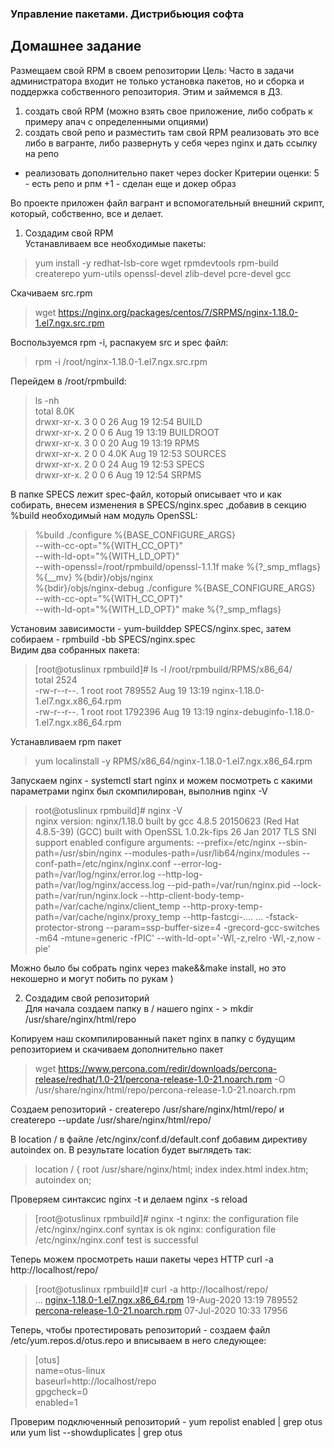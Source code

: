 ### Управление пакетами. Дистрибьюция софта ###

## Домашнее задание ##
Размещаем свой RPM в своем репозитории
Цель: Часто в задачи администратора входит не только установка пакетов, но и сборка и поддержка собственного репозитория. Этим и займемся в ДЗ.
1) создать свой RPM (можно взять свое приложение, либо собрать к примеру апач с определенными опциями)
2) создать свой репо и разместить там свой RPM
реализовать это все либо в вагранте, либо развернуть у себя через nginx и дать ссылку на репо 

* реализовать дополнительно пакет через docker
Критерии оценки: 5 - есть репо и рпм
+1 - сделан еще и докер образ

Во проекте приложен файл вагрант и вспомогательный внешний скрипт, который, собственно, все и делает.
1. Создадим свой RPM  
Устанавливаем все необходимые пакеты:  
>yum install -y redhat-lsb-core wget rpmdevtools rpm-build createrepo yum-utils openssl-devel zlib-devel pcre-devel gcc  

Скачиваем src.rpm   
>wget https://nginx.org/packages/centos/7/SRPMS/nginx-1.18.0-1.el7.ngx.src.rpm  

Воспользуемся rpm -i, распакуем src и spec файл:   
>rpm -i /root/nginx-1.18.0-1.el7.ngx.src.rpm  

Перейдем в /root/rpmbuild:  

>ls -nh  
total 8.0K  
drwxr-xr-x.  3 0 0   26 Aug 19 12:54 BUILD  
drwxr-xr-x.  2 0 0    6 Aug 19 13:19 BUILDROOT  
drwxr-xr-x.  3 0 0   20 Aug 19 13:19 RPMS  
drwxr-xr-x.  2 0 0 4.0K Aug 19 12:53 SOURCES  
drwxr-xr-x.  2 0 0   24 Aug 19 12:53 SPECS  
drwxr-xr-x.  2 0 0    6 Aug 19 12:54 SRPMS  

В папке SPECS лежит spec-файл, который описывает что и как собирать, внесем изменения в SPECS/nginx.spec ,добавив в секцию %build необходимый нам модуль OpenSSL:  
>%build
./configure %{BASE_CONFIGURE_ARGS} \
    --with-cc-opt="%{WITH_CC_OPT}" \
    --with-ld-opt="%{WITH_LD_OPT}" \
    --with-openssl=/root/rpmbuild/openssl-1.1.1f
make %{?_smp_mflags}
%{__mv} %{bdir}/objs/nginx \
    %{bdir}/objs/nginx-debug
./configure %{BASE_CONFIGURE_ARGS} \
    --with-cc-opt="%{WITH_CC_OPT}" \
    --with-ld-opt="%{WITH_LD_OPT}"
make %{?_smp_mflags}

Установим зависимости - yum-builddep SPECS/nginx.spec, затем собираем - rpmbuild -bb SPECS/nginx.spec  
Видим два собранных пакета:  
>[root@otuslinux rpmbuild]# ls -l /root/rpmbuild/RPMS/x86_64/  
total 2524  
-rw-r--r--. 1 root root  789552 Aug 19 13:19 nginx-1.18.0-1.el7.ngx.x86_64.rpm  
-rw-r--r--. 1 root root 1792396 Aug 19 13:19 nginx-debuginfo-1.18.0-1.el7.ngx.x86_64.rpm  

Устанавливаем rpm пакет  
>yum localinstall -y RPMS/x86_64/nginx-1.18.0-1.el7.ngx.x86_64.rpm

Запускаем nginx - systemctl start nginx и можем посмотреть с какими параметрами nginx был скомпилирован, выполнив nginx -V  

>root@otuslinux rpmbuild]# nginx -V       
nginx version: nginx/1.18.0
built by gcc 4.8.5 20150623 (Red Hat 4.8.5-39) (GCC) 
built with OpenSSL 1.0.2k-fips  26 Jan 2017
TLS SNI support enabled
configure arguments: --prefix=/etc/nginx --sbin-path=/usr/sbin/nginx --modules-path=/usr/lib64/nginx/modules --conf-path=/etc/nginx/nginx.conf --error-log-path=/var/log/nginx/error.log --http-log-path=/var/log/nginx/access.log --pid-path=/var/run/nginx.pid --lock-path=/var/run/nginx.lock --http-client-body-temp-path=/var/cache/nginx/client_temp --http-proxy-temp-path=/var/cache/nginx/proxy_temp --http-fastcgi-....
...
-fstack-protector-strong --param=ssp-buffer-size=4 -grecord-gcc-switches -m64 -mtune=generic -fPIC' --with-ld-opt='-Wl,-z,relro -Wl,-z,now -pie' 

Можно было бы собрать nginx через make&&make install, но это некошерно и могут побить по рукам )  

2. Создадим свой репозиторий  
Для начала создаем папку в / нашего nginx - > mkdir /usr/share/nginx/html/repo  

Копируем наш скомпилированный пакет nginx в папку с будущим репозиторием и скачиваем дополнительно пакет  

>wget https://www.percona.com/redir/downloads/percona-release/redhat/1.0-21/percona-release-1.0-21.noarch.rpm -O /usr/share/nginx/html/repo/percona-release-1.0-21.noarch.rpm  

Создаем репозиторий - createrepo /usr/share/nginx/html/repo/ и createrepo --update /usr/share/nginx/html/repo/  

В location / в файле /etc/nginx/conf.d/default.conf добавим директиву autoindex on. В результате location будет выглядеть так:  
>    location / {
        root   /usr/share/nginx/html;
        index  index.html index.htm; 
	autoindex on;  
    
Проверяем синтаксис nginx -t и делаем nginx -s reload  
>[root@otuslinux rpmbuild]# nginx -t
nginx: the configuration file /etc/nginx/nginx.conf syntax is ok
nginx: configuration file /etc/nginx/nginx.conf test is successful

Теперь можем просмотреть наши пакеты через HTTP  curl -a http://localhost/repo/    
>[root@otuslinux rpmbuild]# curl -a http://localhost/repo/  
...
<a href="nginx-1.18.0-1.el7.ngx.x86_64.rpm">nginx-1.18.0-1.el7.ngx.x86_64.rpm</a>                  19-Aug-2020 13:19              789552  
<a href="percona-release-1.0-21.noarch.rpm">percona-release-1.0-21.noarch.rpm</a>                  07-Jul-2020 10:33               17956  

Теперь, чтобы протестировать репозиторий - создаем файл /etc/yum.repos.d/otus.repo и вписываем в него следующее:  
>[otus]  
name=otus-linux  
baseurl=http://localhost/repo  
gpgcheck=0  
enabled=1  

Проверим подключенный репозиторий - yum repolist enabled | grep otus или yum list --showduplicates | grep otus  
>

